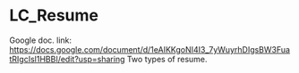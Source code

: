 # LC_Resume
Google doc. link: https://docs.google.com/document/d/1eAIKKgoNI4I3_7yWuyrhDIgsBW3FuatRIgcIsl1HBBI/edit?usp=sharing
Two types of resume.
